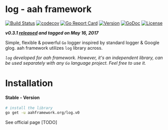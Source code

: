 # log - aah framework
[![Build Status](https://travis-ci.org/go-aah/log.svg?branch=master)](https://travis-ci.org/go-aah/log) [![codecov](https://codecov.io/gh/go-aah/log/branch/master/graph/badge.svg)](https://codecov.io/gh/go-aah/log/branch/master) [![Go Report Card](https://goreportcard.com/badge/aahframework.org/log.v0)](https://goreportcard.com/report/aahframework.org/log.v0)
[![Version](https://img.shields.io/badge/version-0.3.1-blue.svg)](https://github.com/go-aah/log/releases/latest) [![GoDoc](https://godoc.org/aahframework.org/log.v0?status.svg)](https://godoc.org/aahframework.org/log.v0)
[![License](https://img.shields.io/github/license/go-aah/log.svg)](LICENSE)

***v0.3.1 [released](https://github.com/go-aah/log/releases/latest) and tagged on May 16, 2017***

Simple, flexible & powerful `Go` logger inspired by standard logger & Google glog. aah framework utilizes `log` library across.

*`log` developed for aah framework. However, it's an independent library, can be used separately with any `Go` language project. Feel free to use it.*

# Installation
#### Stable - Version
```sh
# install the library
go get -u aahframework.org/log.v0
```

See official page [TODO]
